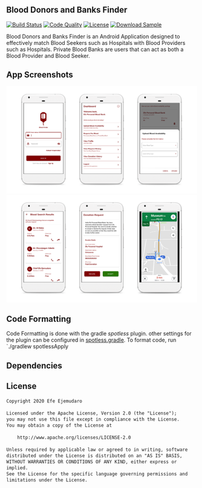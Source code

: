 ## Blood Donors and Banks Finder
[![Build Status](https://dev.azure.com/Efguydan/BloodFinder/_apis/build/status/efguydan.Blood-Donor-Blood-Bank-Finder?branchName=master)](https://dev.azure.com/Efguydan/BloodFinder/_build/latest?definitionId=1&branchName=master)
[![Code Quality](https://api.codacy.com/project/badge/Grade/a9b78dc3a59f4836ab2016bd94753914)](https://app.codacy.com/manual/efeejemudaro/Blood-Donor-Blood-Bank-Finder?utm_source=github.com&utm_medium=referral&utm_content=efguydan/Blood-Donor-Blood-Bank-Finder&utm_campaign=Badge_Grade_Dashboard)
[![License](https://img.shields.io/badge/License-Apache%202.0-blue.svg)](https://opensource.org/licenses/Apache-2.0)
[![Download Sample](https://img.shields.io/badge/Download-v1.0.0-blue.svg)](https://github.com/efguydan/Blood-Donor-Blood-Bank-Finder/raw/master/showcase/Blood%20Finder_1.0.0.apk)

Blood Donors and Banks Finder is an Android Application designed to effectively match Blood Seekers such as Hospitals with Blood Providers such as Hospitals.
Private Blood Banks are users that can act as both a Blood Provider and Blood Seeker.

## App Screenshots
![Showcase 1](https://raw.githubusercontent.com/efguydan/Blood-Donor-Blood-Bank-Finder/master/showcase/showcase_1.png)
![Showcase 2](https://raw.githubusercontent.com/efguydan/Blood-Donor-Blood-Bank-Finder/master/showcase/showcase_2.png)

## Code Formatting
Code Formatting is done with the gradle *spotless* plugin. other settings for the plugin can be configured in [spotless.gradle](spotless.gradle). To format code, run `./gradlew spotlessApply

## Dependencies

## License
```
Copyright 2020 Efe Ejemudaro

Licensed under the Apache License, Version 2.0 (the "License");
you may not use this file except in compliance with the License.
You may obtain a copy of the License at

    http://www.apache.org/licenses/LICENSE-2.0

Unless required by applicable law or agreed to in writing, software
distributed under the License is distributed on an "AS IS" BASIS,
WITHOUT WARRANTIES OR CONDITIONS OF ANY KIND, either express or implied.
See the License for the specific language governing permissions and
limitations under the License.
```
